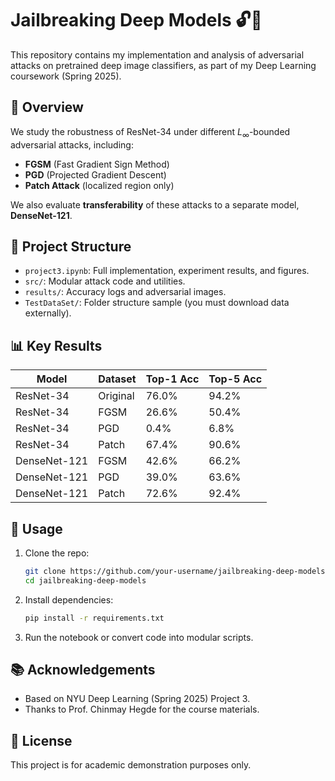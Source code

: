 # Jailbreaking Deep Models 🔓🧠

This repository contains my implementation and analysis of adversarial attacks on pretrained deep image classifiers, as part of my Deep Learning coursework (Spring 2025).

## 📌 Overview

We study the robustness of ResNet-34 under different $L_\infty$-bounded adversarial attacks, including:

- **FGSM** (Fast Gradient Sign Method)
- **PGD** (Projected Gradient Descent)
- **Patch Attack** (localized region only)

We also evaluate **transferability** of these attacks to a separate model, **DenseNet-121**.

## 📁 Project Structure

- `project3.ipynb`: Full implementation, experiment results, and figures.
- `src/`: Modular attack code and utilities.
- `results/`: Accuracy logs and adversarial images.
- `TestDataSet/`: Folder structure sample (you must download data externally).

## 📊 Key Results

| Model          | Dataset        | Top-1 Acc | Top-5 Acc |
|----------------|----------------|-----------|-----------|
| ResNet-34      | Original       | 76.0%     | 94.2%     |
| ResNet-34      | FGSM           | 26.6%     | 50.4%     |
| ResNet-34      | PGD            | 0.4%      | 6.8%      |
| ResNet-34      | Patch          | 67.4%     | 90.6%     |
| DenseNet-121   | FGSM           | 42.6%     | 66.2%     |
| DenseNet-121   | PGD            | 39.0%     | 63.6%     |
| DenseNet-121   | Patch          | 72.6%     | 92.4%     |

## 🚀 Usage

1. Clone the repo:
   ```bash
   git clone https://github.com/your-username/jailbreaking-deep-models.git
   cd jailbreaking-deep-models
   ```

2. Install dependencies:
   ```bash
   pip install -r requirements.txt
   ```

3. Run the notebook or convert code into modular scripts.

## 📚 Acknowledgements

- Based on NYU Deep Learning (Spring 2025) Project 3.
- Thanks to Prof. Chinmay Hegde for the course materials.

## 📝 License

This project is for academic demonstration purposes only.
